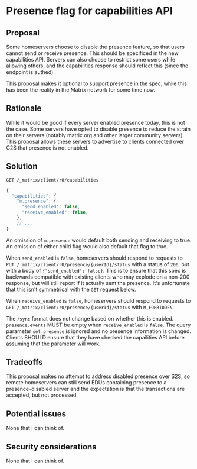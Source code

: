 # Presence flag for capabilities API

## Proposal

Some homeservers choose to disable the presence feature, so that users cannot send or receive presence.
This should be specificed in the new capabilities API. Servers can also choose to restrict some users
while allowing others, and the capabilities response should reflect this (since the endpoint is authed).

This proposal makes it optional to support presence in the spec, while this has been the reality in the 
Matrix network for some time now.

## Rationale

While it would be good if every server enabled presence today, this is not the case. Some servers have opted to
disable presence to reduce the strain on their servers (notably matrix.org and other larger community servers).
This proposal allows these servers to advertise to clients connected over C2S that presence is not enabled.

## Solution

`GET /_matrix/client/r0/capabilities`

```javascript
{
  "capabilities": {
    "m.presence": {
      "send_enabled": false,
      "receive_enabled": false,
    },
    // ...
}
```

An omission of `m.presence` would default both sending and receiving to true. An omission of either child flag
would also default that flag to true.

When `send_enabled` is `false`, homeservers should respond to requests to  `PUT /_matrix/client/r0/presence/{userId}/status` with a status of `200`,
but with a body of  `{"send_enabled": false}`. This is to ensure that this spec is backwards compatible with
existing clients who may explode on a non-200 response,  but will still report if it actually sent the presence.
It's unfortunate that this isn't symmetrical with the `GET` request below.

When `receive_enabled`  is `false`, homeservers should respond to requests to 
`GET /_matrix/client/r0/presence/{userId}/status` with `M_FORBIDDEN`.

The `/sync` format does not change based on whether this is enabled. `presence.events` MUST be empty when
`receive_enabled` is `false`. The query parameter `set_presence` is ignored and no presence information
is changed. Clients SHOULD ensure that they have checked the capailities API before assuming that the parameter
will work.

## Tradeoffs

This proposal makes no attempt to address disabled presence over S2S, so remote homeservers can still send EDUs
containing presence to a presence-disabled server and the expectation is that the transactions are accepted,
but not processed.

## Potential issues

None that I can think of.

## Security considerations

None that I can think of.
